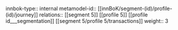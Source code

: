 innbok-type:: internal
metamodel-id:: [[innBoK/segment-(id)/profile-(id)/journey]]
relations:: [[segment 5]] [[profile 5]] [[profile id___segmentation]] [[segment 5/profile 5/transactions]]
weight:: 3


